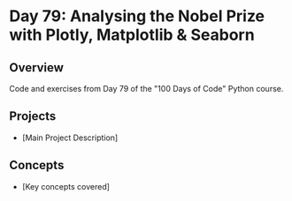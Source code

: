 # Day 79: Analysing the Nobel Prize with Plotly, Matplotlib & Seaborn

## Overview
Code and exercises from Day 79 of the "100 Days of Code" Python course.

## Projects
- [Main Project Description]

## Concepts
- [Key concepts covered]
